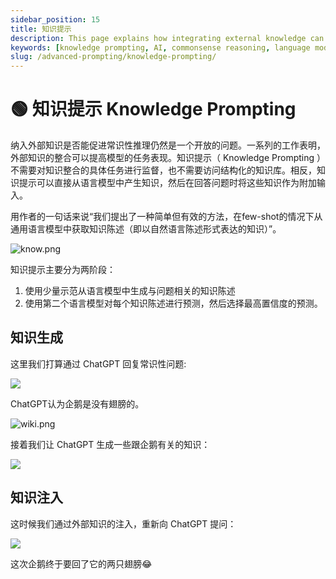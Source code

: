 ```yaml
---
sidebar_position: 15
title: 知识提示
description: This page explains how integrating external knowledge can improve commonsense reasoning through knowledge prompting, without needing task-specific supervision or access to structured knowledge bases.
keywords: [knowledge prompting, AI, commonsense reasoning, language model, knowledge integration]
slug: /advanced-prompting/knowledge-prompting/
---
```

# 🟢 知识提示 Knowledge Prompting

纳入外部知识是否能促进常识性推理仍然是一个开放的问题。一系列的工作表明，外部知识的整合可以提高模型的任务表现。知识提示（ Knowledge Prompting ）不需要对知识整合的具体任务进行监督，也不需要访问结构化的知识库。相反，知识提示可以直接从语言模型中产生知识，然后在回答问题时将这些知识作为附加输入。

用作者的一句话来说“我们提出了一种简单但有效的方法，在few-shot的情况下从通用语言模型中获取知识陈述（即以自然语言陈述形式表达的知识）”。

![know.png](https://cdn.jsdelivr.net/gh/donttal/imgbed/img/4e3e1fe9d3ed4fbf396cefbb6f230411.png)

知识提示主要分为两阶段：

1. 使用少量示范从语言模型中生成与问题相关的知识陈述
2. 使用第二个语言模型对每个知识陈述进行预测，然后选择最高置信度的预测。

## 知识生成

这里我们打算通过 ChatGPT 回复常识性问题:

![](https://cdn.jsdelivr.net/gh/donttal/imgbed/img/85d760f59c8d5795459c9d7f3e7f3e22.png)

ChatGPT认为企鹅是没有翅膀的。

![wiki.png](https://cdn.jsdelivr.net/gh/donttal/imgbed/img/21a72038ab77798cbd8803247e839acb.png)

接着我们让 ChatGPT 生成一些跟企鹅有关的知识：

![](https://cdn.jsdelivr.net/gh/donttal/imgbed/img/c4a0c84ed76062ea31b3ed2e1a5f6236.png)

## 知识注入

这时候我们通过外部知识的注入，重新向 ChatGPT 提问：

![](https://cdn.jsdelivr.net/gh/donttal/imgbed/img/bc5827a7b96493e048f18b486fe0259b.png)

这次企鹅终于要回了它的两只翅膀😂